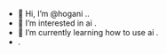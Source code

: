 - 👋 Hi, I’m @hogani ..
- 👀 I’m interested in ai .
- 🌱 I’m currently learning how to use ai .
- .
  

<!---
hogani/hogani is a ✨ special ✨ repository because its `README.md` (this file) appears on your GitHub profile.
You can click the Preview link to take a look at your changes.
--->
